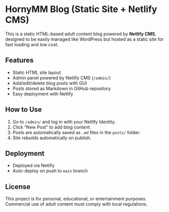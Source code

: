# HornyMM Blog (Static Site + Netlify CMS)

This is a static HTML-based adult content blog powered by **Netlify CMS**, designed to be easily managed like WordPress but hosted as a static site for fast loading and low cost.

## Features

- Static HTML site layout
- Admin panel powered by Netlify CMS (`/admin/`)
- Add/edit/delete blog posts with GUI
- Posts stored as Markdown in GitHub repository
- Easy deployment with Netlify

## How to Use

1. Go to `/admin/` and log in with your Netlify Identity.
2. Click “New Post” to add blog content.
3. Posts are automatically saved as `.md` files in the `posts/` folder.
4. Site rebuilds automatically on publish.

## Deployment

- Deployed via Netlify
- Auto-deploy on push to `main` branch

## License

This project is for personal, educational, or entertainment purposes. Commercial use of adult content must comply with local regulations.
